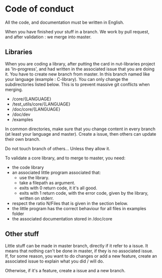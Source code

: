 # Code of conduct

All the code, and documentation must be written in English.

When you have finished your stuff in a branch. We work by pull request, and after validation : we merge into master.

## Libraries

When you are coding a library, after putting the card in nut-libraries project as 'In-progress', and had written in the associated issue that you are doing it. You have to create new branch from master. In this branch named like your language (example : C-library). You can only change the subdirectories listed below. This is to prevent massive git conflicts when merging.
 - /core/{LANGUAGE}
 - /test_utils/core/{LANGUAGE}
 - /doc/core/{LANGUAGE}
 - /doc/dev
 - /examples

In common directories, make sure that you change content in every branch (at least your language and master). Create a issue, then others can update their own branch.

Do not touch branch of others... Unless they allow it.

To validate a core library, and to merge to master, you need:
 - the code library
 - an associated little program associated that:
    - use the library.
    - take a filepath as argument.
    - exits with 0 return code, it it's all good.
    - exits with 1 return code, with the error code, given by the library, written on stderr.
 - respect the ratio N/Files that is given in the section below.
 - the little program has the correct behaviour for all files in examples folder
 - the associated documentation stored in /doc/core

## Other stuff

Little stuff can be made in master branch, directly if it refer to a issue. It means that nothing can't be done in master, if they is no associated issue. If, for some reason, you want to do changes or add a new feature, create an associated issue to explain what you did / will do.

Otherwise, if it's a feature, create a issue and a new branch.

